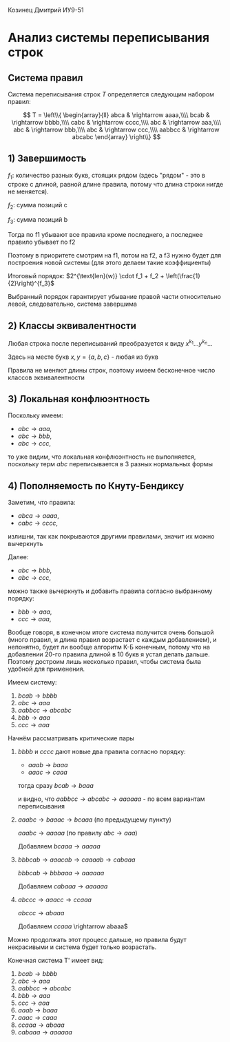 Козинец Дмитрий ИУ9-51

# Анализ системы переписывания строк

## Система правил

Система переписывания строк $T$ определяется следующим набором правил:

$$
T = \left\\{ 
\begin{array}{ll}
abca & \rightarrow aaaa,\\\\
bcab & \rightarrow bbbb,\\\\
cabc & \rightarrow cccc,\\\\
abc  & \rightarrow aaa,\\\\
abc  & \rightarrow bbb,\\\\
abc  & \rightarrow ccc,\\\\
aabbcc & \rightarrow abcabc
\end{array}
\right\\}
$$

## 1) Завершимость

$f_1$: количество разных букв, стоящих рядом (здесь "рядом" - это в строке с длиной, равной длине правила, потому что длина строки нигде не меняется).

$f_2$: сумма позиций с

$f_3$: сумма позиций b

Тогда по f1 убывают все правила кроме последнего, а последнее правило убывает по f2

Поэтому в приоритете смотрим на f1, потом на f2, а f3 нужно будет для построения новой системы (для этого делаем такие коэффициенты)

Итоговый порядок: $2^{\text{len}(w)} \cdot f_1 + f_2 + \left(\frac{1}{2}\right)^{f_3}$

Выбранный порядок гарантирует убывание правой части относительно левой, следовательно, система завершима

## 2) Классы эквивалентности

Любая строка после переписываний преобразуется к виду $x^{k_1} \dots y^{k_n} \dots$

Здесь на месте букв $x, y = \{a, b, c\}$ - любая из букв

Правила не меняют длины строк, поэтому имеем бесконечное число классов эквивалентности

## 3) Локальная конфлюэнтность

Поскольку имеем:
- $abc \rightarrow aaa$,
- $abc \rightarrow bbb$, 
- $abc \rightarrow ccc$,

то уже видим, что локальная конфлюэнтность не выполняется, поскольку терм $abc$ переписывается в 3 разных нормальных формы

## 4) Пополняемость по Кнуту-Бендиксу

Заметим, что правила:
- $abca \rightarrow aaaa$,
- $cabc \rightarrow cccc$,

излишни, так как покрываются другими правилами, значит их можно вычеркнуть

Далее:
- $abc \rightarrow bbb$,
- $abc \rightarrow ccc$,

можно также вычеркнуть и добавить правила согласно выбранному порядку:
- $bbb \rightarrow aaa$,
- $ccc \rightarrow aaa$,

Вообще говоря, в конечном итоге система получится очень большой (много правил, и длина правил возрастает с каждым добавлением), и непонятно, будет ли вообще алгоритм К-Б конечным, потому что на добавлении 20-го правила длиной в 10 букв я устал делать дальше. Поэтому достроим лишь несколько правил, чтобы система была удобной для применения.

Имеем систему:
1. $bcab \rightarrow bbbb$
2. $abc \rightarrow aaa$
3. $aabbcc \rightarrow abcabc$
4. $bbb \rightarrow aaa$
5. $ccc \rightarrow aaa$

Начнём рассматривать критические пары

1. $bbbb$ и $cccc$ дают новые два правила согласно порядку:
   - $aaab \rightarrow baaa$
   - $aaac \rightarrow caaa$
   
   тогда сразу $bcab \rightarrow baaa$
   
   и видно, что $aabbcc \rightarrow abcabc \rightarrow aaaaaa$ - по всем вариантам переписывания

2. $aaabc \rightarrow baaac \rightarrow bcaaa$ (по предыдущему пункту)
   
   $aaabc \rightarrow aaaaa$ (по правилу $abc \rightarrow aaa$)
   
   Добавляем $bcaaa \rightarrow aaaaa$

3. $bbbcab \rightarrow aaacab \rightarrow caaaab \rightarrow cabaaa$
   
   $bbbcab \rightarrow bbbaaa \rightarrow aaaaaa$
   
   Добавляем $cabaaa \rightarrow aaaaaa$

4. $abccc \rightarrow aaacc \rightarrow ccaaa$

   $abccc \rightarrow abaaa$

   Добавляем $ccaaa$ \rightarrow abaaa$

Можно продолжать этот процесс дальше, но правила будут некрасивыми и система будет только возрастать.

Конечная система T' имеет вид:

1. $bcab \rightarrow bbbb$
2. $abc \rightarrow aaa$
3. $aabbcc \rightarrow abcabc$
4. $bbb \rightarrow aaa$
5. $ccc \rightarrow aaa$
6. $aaab \rightarrow baaa$
7. $aaac \rightarrow caaa$
8. $ccaaa \rightarrow abaaa$
9. $cabaaa \rightarrow aaaaaa$
